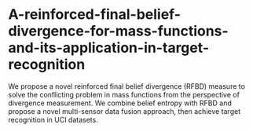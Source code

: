 # A-reinforced-final-belief-divergence-for-mass-functions-and-its-application-in-target-recognition
We propose a novel reinforced final belief divergence (RFBD) measure to solve the conflicting problem in mass functions from the perspective of divergence measurement. We combine belief entropy with RFBD and propose a novel multi-sensor data fusion approach, then achieve target recognition in UCI datasets.
